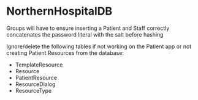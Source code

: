 # NorthernHospitalDB

Groups will have to ensure inserting a Patient and Staff correctly concatenates the password literal with the salt before hashing

Ignore/delete the following tables if not working on the Patient app or not creating Patient Resources from the database:
- TemplateResource
- Resource
- PatientResource
- ResourceDialog
- ResourceType
